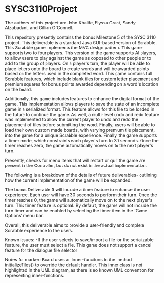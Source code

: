 # SYSC3110Project

The authors of this project are John Khalife, Elyssa Grant, Sandy Alzabadani, and Gillian O'Connell.

This repository presently contains the bonus Milestone 5 of the SYSC 3110 project. This deliverable is a standard Java GUI-based version of Scrabble. This Scrabble game implements the MVC design pattern. This game supports two to four players. This version of the game supports AI players, to allow users to play against the game as opposed to other people or to add to the group of players. On a player's turn, the player will be able to place letters onto the board to create words and will be awarded points based on the letters used in the completed word. This game contains full Scrabble features, which include blank tiles for custom letter placement and premium squares for bonus points awarded depending on a word's location on the board. 

Additionally, this game includes features to enhance the digital format of the game. This implementation allows players to save the state of an incomplete game in a serialized format. This feature allows for this file to be loaded in the future to continue the game. As well, a multi-level undo and redo feature was implemented to allow the current player to undo and redo the placement of tiles before submitting the word. Finally, users will be able to load their own custom made boards, with varying premium tile placement, into the game for a unique Scrabble experience. Finally, the game supports a timer mode, which constraints each player's turn to 30 seconds. Once the timer reaches zero, the game automatically moves on to the next player's turn. 

Presently, checks for menu items that will restart or quit the game are present in the Controller, but do not exist in the actual implementation.

The following is a breakdown of the details of future deliverables- outlining how the current implementation of the game will be expanded.

The bonus Deliverable 5 will include a timer feature to enhance the user experience. Each user will have 30 seconds to perform their turn. Once the timer reaches 0, the game will automatically move on to the next player's turn. This timer feature is optional. By default, the game will not include the turn timer and can be enabled by selecting the timer item in the 'Game Options' menu bar. 

Overall, this deliverable aims to provide a user-friendly and complete Scrabble experience to the users. 

Known issues:
-If the user selects to save/import a file for the serializable feature, the user must select a file. This game does not support a cancel feature for the dialogue file selector

Notes for marker:
Board uses an inner-functions in the method initializeTiles() to override the default handler. This inner class is not highlighted in the UML diagram, as there is no known UML convention for representing inner-functions.  

